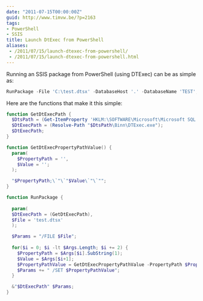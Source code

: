 ```yaml
---
date: "2011-07-15T00:00:00Z"
guid: http://www.timvw.be/?p=2163
tags:
- PowerShell
- SSIS
title: Launch DtExec from PowerShell
aliases:
 - /2011/07/15/launch-dtexec-from-powershell/
 - /2011/07/15/launch-dtexec-from-powershell.html
---
```

Running an SSIS package from PowerShell (using DTExec) can be as simple as:

```powershell 
RunPackage -File 'C:\test.dtsx' -DatabaseHost '.' -DatabaseName 'TEST';
```

Here are the functions that make it this simple:

```powershell
function GetDtExecPath {    
  $DtsPath = (Get-ItemProperty 'HKLM:\SOFTWARE\Microsoft\Microsoft SQL Server\100\DTS\Setup').SQLPath;    
  $DtExecPath = (Resolve-Path "$DtsPath\Binn\DTExec.exe");    
  $DtExecPath;
}

function GetDtExecPropertyPathValue() {      
  param(
    $PropertyPath = '',
    $Value = '';
  );

  "$PropertyPath;\`"\`"$Value\`"\`"";
}

function RunPackage {
      
  param(        
  $DtExecPath = (GetDtExecPath),       
  $File = 'test.dtsx'  
  );

  $Params = "/FILE $File";
   
  for($i = 0; $i -lt $Args.Length; $i += 2) {       
    $PropertyPath = $Args[$i].SubString(1);       
    $Value = $Args[$i+1];       
    $PropertyPathValue = GetDtExecPropertyPathValue -PropertyPath $PropertyPath -Value $Value;       
    $Params += " /SET $PropertyPathValue";    
  } 

  &"$DtExecPath" $Params;
}
```
